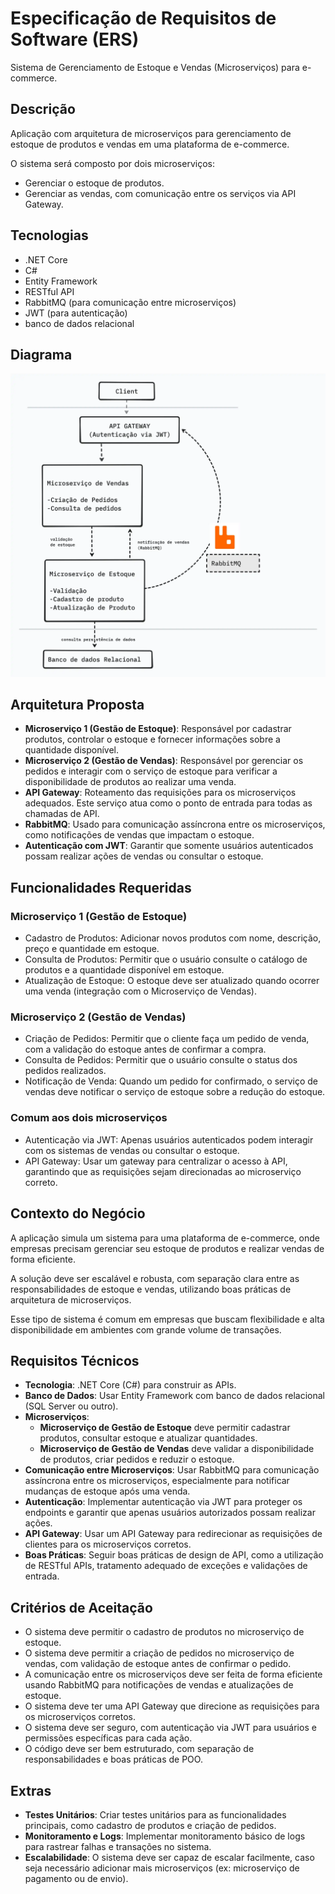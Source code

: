 # Especificação de Requisitos de Software  (ERS)

Sistema de Gerenciamento de Estoque e Vendas (Microserviços) para e-commerce.

## Descrição

Aplicação com arquitetura de microserviços para gerenciamento de estoque de produtos e vendas em uma plataforma de e-commerce.

O sistema será composto por dois microserviços:

- Gerenciar o estoque de produtos.
- Gerenciar as vendas, com comunicação entre os serviços via API Gateway.

## Tecnologias

- .NET Core
- C#
- Entity Framework
- RESTful API
- RabbitMQ (para comunicação entre microserviços)
- JWT (para autenticação)
- banco de dados relacional

## Diagrama

<div align="center">
  <a href="https://github.com/heviane/templates-for-projects">
    <img src="./images/arquitetura.png" alt="Diagrama de Arquitetura">
  </a>
</div>

## Arquitetura Proposta

- **Microserviço 1 (Gestão de Estoque)**: Responsável por cadastrar produtos, controlar o estoque e fornecer informações sobre a quantidade disponível.
- **Microserviço 2 (Gestão de Vendas)**: Responsável por gerenciar os pedidos e interagir com o serviço de estoque para verificar a disponibilidade de produtos ao realizar uma venda.
- **API Gateway**: Roteamento das requisições para os microserviços adequados. Este serviço atua como o ponto de entrada para todas as chamadas de API.
- **RabbitMQ**: Usado para comunicação assíncrona entre os microserviços, como notificações de vendas que impactam o estoque.
- **Autenticação com JWT**: Garantir que somente usuários autenticados possam realizar ações de vendas ou consultar o estoque.

## Funcionalidades Requeridas

### Microserviço 1 (Gestão de Estoque)

- Cadastro de Produtos: Adicionar novos produtos com nome, descrição, preço e quantidade em estoque.
- Consulta de Produtos: Permitir que o usuário consulte o catálogo de produtos e a quantidade disponível em estoque.
- Atualização de Estoque: O estoque deve ser atualizado quando ocorrer uma venda (integração com o Microserviço de Vendas).

### Microserviço 2 (Gestão de Vendas)

- Criação de Pedidos: Permitir que o cliente faça um pedido de venda, com a validação do estoque antes de confirmar a compra.
- Consulta de Pedidos: Permitir que o usuário consulte o status dos pedidos realizados.
- Notificação de Venda: Quando um pedido for confirmado, o serviço de vendas deve notificar o serviço de estoque sobre a redução do estoque.

### Comum aos dois microserviços

- Autenticação via JWT: Apenas usuários autenticados podem interagir com os sistemas de vendas ou consultar o estoque.
- API Gateway: Usar um gateway para centralizar o acesso à API, garantindo que as requisições sejam direcionadas ao microserviço correto.

## Contexto do Negócio

A aplicação simula um sistema para uma plataforma de e-commerce, onde empresas precisam gerenciar seu estoque de produtos e realizar vendas de forma eficiente.

A solução deve ser escalável e robusta, com separação clara entre as responsabilidades de estoque e vendas, utilizando boas práticas de arquitetura de microserviços.

Esse tipo de sistema é comum em empresas que buscam flexibilidade e alta disponibilidade em ambientes com grande volume de transações.

## Requisitos Técnicos

- **Tecnologia**: .NET Core (C#) para construir as APIs.
- **Banco de Dados**: Usar Entity Framework com banco de dados relacional (SQL Server ou outro).
- **Microserviços**:
  - **Microserviço de Gestão de Estoque** deve permitir cadastrar produtos, consultar estoque e atualizar quantidades.
  - **Microserviço de Gestão de Vendas** deve validar a disponibilidade de produtos, criar pedidos e reduzir o estoque.
- **Comunicação entre Microserviços**: Usar RabbitMQ para comunicação assíncrona entre os microserviços, especialmente para notificar mudanças de estoque após uma venda.
- **Autenticação**: Implementar autenticação via JWT para proteger os endpoints e garantir que apenas usuários autorizados possam realizar ações.
- **API Gateway**: Usar um API Gateway para redirecionar as requisições de clientes para os microserviços corretos.
- **Boas Práticas**: Seguir boas práticas de design de API, como a utilização de RESTful APIs, tratamento adequado de exceções e validações de entrada.

## Critérios de Aceitação

- O sistema deve permitir o cadastro de produtos no microserviço de estoque.
- O sistema deve permitir a criação de pedidos no microserviço de vendas, com validação de estoque antes de confirmar o pedido.
- A comunicação entre os microserviços deve ser feita de forma eficiente usando RabbitMQ para notificações de vendas e atualizações de estoque.
- O sistema deve ter uma API Gateway que direcione as requisições para os microserviços corretos.
- O sistema deve ser seguro, com autenticação via JWT para usuários e permissões específicas para cada ação.
- O código deve ser bem estruturado, com separação de responsabilidades e boas práticas de POO.

## Extras

- **Testes Unitários**: Criar testes unitários para as funcionalidades principais, como cadastro de produtos e criação de pedidos.
- **Monitoramento e Logs**: Implementar monitoramento básico de logs para rastrear falhas e transações no sistema.
- **Escalabilidade**: O sistema deve ser capaz de escalar facilmente, caso seja necessário adicionar mais microserviços (ex: microserviço de pagamento ou de envio).
